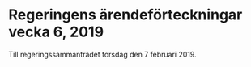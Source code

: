# Regeringens ärendeförteckningar vecka 6, 2019

Till regeringssammanträdet torsdag den 7 februari 2019.
